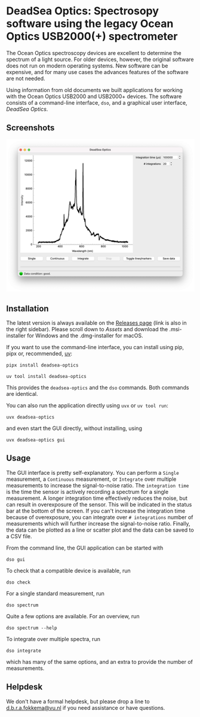 # DeadSea Optics: Spectrosopy software using the legacy Ocean Optics USB2000(+) spectrometer

The Ocean Optics spectroscopy devices are excellent to determine the spectrum of a light source. For older devices, however, the original software does not run on modern operating systems. New software can be expensive, and for many use cases the advances features of the software are not needed.

Using information from old documents we built applications for working with the Ocean Optics USB2000 and USB2000+ devices. The software consists of a command-line interface, `dso`, and a graphical user interface, _DeadSea Optics_.

## Screenshots

![screenshot showing the user interface](docs/images/screenshot-ui.png)

## Installation

The latest version is always available on the [Releases page](<https://github.com/davidfokkema/deadsea-optics/releases/latest>) (link is also in the right sidebar). Please scroll down to *Assets* and download the .msi-installer for Windows and the .dmg-installer for macOS.

If you want to use the command-line interface, you can install using pip, pipx or, recommended, [uv](https://docs.astral.sh/uv/getting-started/installation/):
```
pipx install deadsea-optics
```
```
uv tool install deadsea-optics
```
This provides the `deadsea-optics` and the `dso` commands. Both commands are identical.

You can also run the application directly using `uvx` or `uv tool run`:
```
uvx deadsea-optics
```
and even start the GUI directly, without installing, using
```
uvx deadsea-optics gui
```

## Usage

The GUI interface is pretty self-explanatory. You can perform a `Single` measurement, a `Continuous` measurement, or `Integrate` over multiple measurements to increase the signal-to-noise ratio. The `integration time` is the time the sensor is actively recording a spectrum for a single measurement. A longer integration time effectively reduces the noise, but can result in overexposure of the sensor. This will be indicated in the status bar at the bottom of the screen. If you can't increase the integration time because of overexposure, you can integrate over `# integrations` number of measurements which will further increase the signal-to-noise ratio. Finally, the data can be plotted as a line or scatter plot and the data can be saved to a CSV file.

From the command line, the GUI application can be started with
```
dso gui
```
To check that a compatible device is available, run
```
dso check
```
For a single standard measurement, run
```
dso spectrum
```
Quite a few options are available. For an overview, run
```
dso spectrum --help
```
To integrate over multiple spectra, run
```
dso integrate
```
which has many of the same options, and an extra to provide the number of measurements.

## Helpdesk

We don't have a formal helpdesk, but please drop a line to d.b.r.a.fokkema@vu.nl if you need assistance or have questions.

